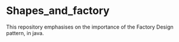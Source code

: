 # Shapes_and_factory

This repository emphasises on the importance of the Factory Design pattern, in java.
